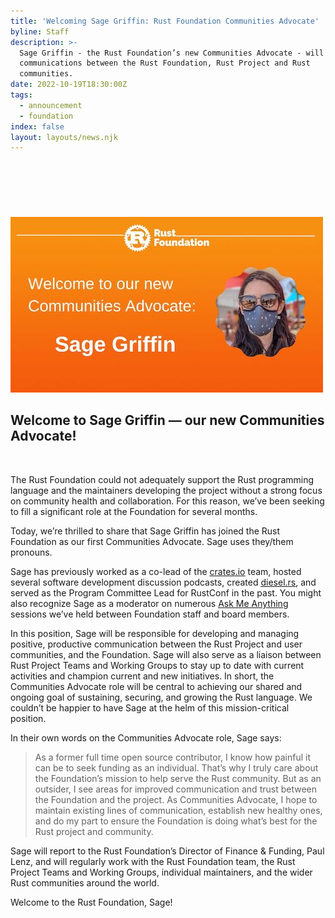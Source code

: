 ```yaml
---
title: 'Welcoming Sage Griffin: Rust Foundation Communities Advocate'
byline: Staff
description: >-
  Sage Griffin - the Rust Foundation’s new Communities Advocate - will support
  communications between the Rust Foundation, Rust Project and Rust
  communities. 
date: 2022-10-19T18:30:00Z
tags:
  - announcement
  - foundation
index: false
layout: layouts/news.njk
---
```

&nbsp;

## &nbsp;

<img src="/img/news/2022-10-19-welcoming-sage-griffin/sage.jpg" width="500" height="281" />

## Welcome to Sage Griffin — our new Communities Advocate\!

&nbsp;

The Rust Foundation could not adequately support the Rust programming language and the maintainers developing the project without a strong focus on community health and collaboration. For this reason, we’ve been seeking to fill a significant role at the Foundation for several months.&nbsp;

Today, we’re thrilled to share that Sage Griffin has joined the Rust Foundation as our first Communities Advocate. Sage uses they/them pronouns.&nbsp;

Sage has previously worked as a co-lead of the [<u>crates.io</u>](https://crates.io/) team, hosted several software development discussion podcasts, created [<u>diesel.rs</u>](http://diesel.rs/), and served as the Program Committee Lead for RustConf in the past. You might also recognize Sage as a moderator on numerous [<u>Ask Me Anything</u>](https://foundation.rust-lang.org/news/2021-11-04-rust-foundation-ama-launch/) sessions we’ve held between Foundation staff and board members.&nbsp;

In this position, Sage will be responsible for developing and managing positive, productive communication between the Rust Project and user communities, and the Foundation. Sage will also serve as a liaison between Rust Project Teams and Working Groups to stay up to date with current activities and champion current and new initiatives. In short, the Communities Advocate role will be central to achieving our shared and ongoing goal of sustaining, securing, and growing the Rust language. We couldn’t be happier to have Sage at the helm of this mission-critical position.&nbsp;

In their own words on the Communities Advocate role, Sage says:

> As a former full time open source contributor, I know how painful it can be to seek funding as an individual. That’s why I truly care about the Foundation’s mission to help serve the Rust community. But as an outsider, I see areas for improved communication and trust between the Foundation and the project. As Communities Advocate, I hope to maintain existing lines of communication, establish new healthy ones, and do my part to ensure the Foundation is doing what’s best for the Rust project and community.

Sage will report to the Rust Foundation’s Director of Finance & Funding, Paul Lenz, and will regularly work with the Rust Foundation team, the Rust Project Teams and Working Groups, individual maintainers, and the wider Rust communities around the world.

Welcome to the Rust Foundation, Sage\!